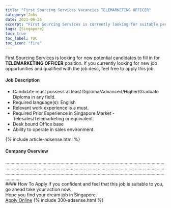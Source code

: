 ```yaml
---
title: "First Sourcing Services Vacancies TELEMARKETING OFFICER" 
category: Jobs 
date: 2021-06-26 
excerpt: "First Sourcing Services is currently looking for suitable person to fill in the TELEMARKETING OFFICER which based in Singapore" 
tags: [Singapore] 
toc: true 
toc_label: TOC 
toc_icon: "fire" 
--- 
```


<p>First Sourcing Services is looking for new potential candidates to fill in for <b>TELEMARKETING OFFICER</b> position. If you currently looking for new job opportunities and qualified with the job desc, feel free to apply this job.
</p><div><div><h4>Job Description</h4></div><div><div><span><div><ul><li>Candidate must possess at least Diploma/Advanced/Higher/Graduate Diploma&#160;in any field.</li><li>Required language(s): English&#160;</li><li>Relevant work experience is a must.</li><li>Required Prior Experience in Singapore Market - Telesales/Telemarketing or equivalent.</li><li>Desk bound Office base</li><li>Ability to operate in sales environment.</li></ul></div></span></div></div></div> 
{% include article-adsense.html %} 
<div><div><h4>Company Overview</h4></div><div><div><span><div><div>................................................................................................................................................................................................................................................................................................................................................................................................</div></div></span></div></div></div> 
#### How To Apply 
If you confident and feel that this job is suitable to you, go ahead take your action now. <br/> 
Hope you find your dream job in Singapore. <br/> 
<a href="https://www.jobstreet.com.my/en/job/telemarketing-officer-8629238/origin/sg?jobId=jobstreet-sg-job-8629238&" class="btn btn--info" target="_blank" rel="nofollow noopenner">Apply Online</a> 
{% include 300-adsense.html %} 